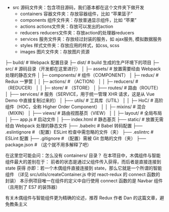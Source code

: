- src              源码文件夹：包含项目源码，我们基本都在这个文件夹下做开发
    - containers   容器文件夹：存放容器组件，比如 “苹果篮子”
    - components   组件文件夹：存放普通显示组件，比如 “苹果”
    - actions      actions文件夹：存放可以发出的action 
    - reducers     reducers文件夹：存放action的处理器reducers
    - services     服务文件夹：存放经过封装的服务，如 ajax服务, 模拟数据服务
    - styles       样式文件夹：存放应用的样式，如css, scss
    - images       图片文件夹：存放图片资源




├─ build/            # Webpack 配置目录
├─ dist/             # build 生成的生产环境下的项目
├─ src/              # 源码目录（开发都在这里进行）
│   ├─ assets/         # 放置需要经由 Webpack 处理的静态文件
│   ├─ components/     # 组件（COMPONENT）
│   ├─ redux/          # Redux 一箩筐
│   │   ├─ actions/      # （ACTION）
│   │   ├─ reducers/     # （REDUCER）
│   │   ├─ store/        # （STORE）
│   ├── routes/        # 路由（ROUTE）
│   ├── services/      # 服务（SERVICE，用于统一管理 XHR 请求，这是从 Vue Demo 中直接复制过来的）
│   ├── utils/         # 工具库（UTIL）
│   │   ├─ HoC/          # 高阶组件（HOC，全称 Higher Order Component）
│   │   ├─ mixins/       # 混合（MIXIN）
│   ├── views/         # 路由视图基页（VIEW）
│   │   ├─ layout/       # 全局布局
│   ├── app.js         # 启动文件
│   ├── index.html     # 静态基页
├── static/          # 放置无需经由 Webpack 处理的静态文件
├── .babelrc         # Babel 转码配置
├── .eslintignore    # （配置）ESLint 检查中需忽略的文件（夹）
├── .eslintrc        # ESLint 配置
├── .gitignore       # （配置）需被 Git 忽略的文件（夹）
├── package.json     # （这个就不用多解释了吧）

在这里您可能会问：怎么没有 containers/ 目录？
在本项目中，木偶组件与智能组件最大的差别在于：
前者的状态是通过父组件传入获得，而后者是直接连接到 state 获得
亦即：若一个木偶组件直接连接到 state，那么它就是一个所谓的智能组件
（详见 src/utils/createContainer.js 中对 react-redux 的 connect 函数的封装）
本示例项目唯一在组件的定义中自行使用 connect 函数的是 Navbar 组件（且用到了 ES7 的装饰器）

有关木偶组件与智能组件更为精确的论述，推荐 Redux 作者 Dan 的这篇文章，避免教条主义
